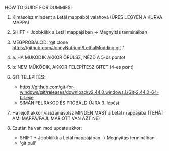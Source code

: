 HOW TO GUIDE FOR DUMMIES:

1. Kimásolsz mindent a Letál mappából valahová (ÜRES LEGYEN A KURVA MAPPA)
2. SHIFT + Jobbklikk a Letál mappájában -> Megnyitás terminálban
3. MEGPRÓBÁLOD: 'git clone https://github.com/JohnyNutrium/LethalModding.git .'
3. a: HA MŰKÖDIK AKKOR ÖRÜLSZ, NÉZD A 5-ös pontot
3. b: NEM MŰKÖDIK, AKKOR TELEPÍTESZ GITET (4-es pont)
4. GIT TELEPÍTÉS:
   - https://github.com/git-for-windows/git/releases/download/v2.44.0.windows.1/Git-2.44.0-64-bit.exe
   - SIMÁN FELRAKOD ÉS PRÓBÁLD ÚJRA 3. lépést
5. Ha lejött akkor visszamásolsz MINDEN MÁST a Letál mappájába (TEHÁT AMI MAPPA/FÁJL MÁR OTT VAN AZT NE)

6. Ezután ha van mod update akkor:
   - SHIFT + Jobbklikk a Letál mappájában -> Megnyitás terminálban
   - 'git pull'